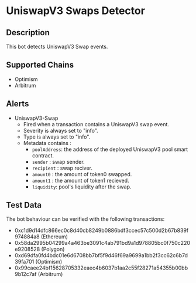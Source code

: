 # UniswapV3 Swaps Detector

## Description

This bot detects UniswapV3 Swap events.

## Supported Chains

- Optimism
- Arbitrum

## Alerts

- UniswapV3-Swap
  - Fired when a transaction contains a UniswapV3 swap event.
  - Severity is always set to "info".
  - Type is always set to "info".
  - Metadata contains :
    - `poolAddress`: the address of the deployed UniswapV3 pool smart contract.
    - `sender` : swap sender.
    - `recipient` : swap reciver.
    - `amount0` : the amount of token0 swapped.
    - `amount1` : the amount of token1 recieved.
    - `liquidity`: pool's liquidity after the swap.

## Test Data

The bot behaviour can be verified with the following transactions:

- 0xc1d9d14dfc866ec0c8d40cb8249b0886bdf3ccec57c500d2b67b839f974884a8 (Ethereum)
- 0x58da2995b04299a4a463be3091c4ab791bd9a1d978805bc0f750c220e9208528 (Polygon)
- 0xd69dfa0fd4bdc01e6d6708bb7bf5f9d46f69a9699a1bb2f3cc62c6b7d39fa701 (Optimism)
- 0x99caee24bf15628705332eaec4b6037b1aa2c55f28271a54355b00bb9b12c7af (Arbitrum)
